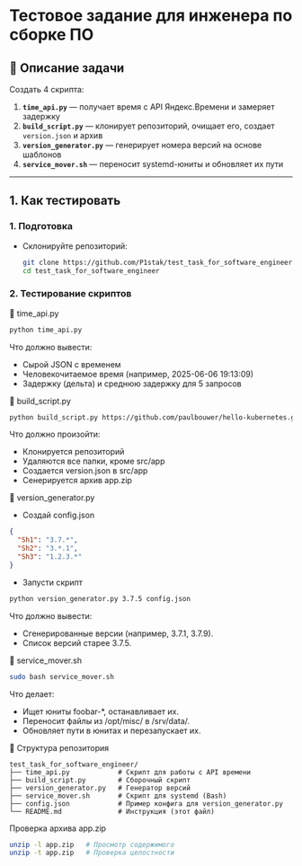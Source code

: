# Тестовое задание для инженера по сборке ПО

## 📌 Описание задачи
Создать 4 скрипта:
1. **`time_api.py`** — получает время с API Яндекс.Времени и замеряет задержку
2. **`build_script.py`** — клонирует репозиторий, очищает его, создает `version.json` и архив
3. **`version_generator.py`** — генерирует номера версий на основе шаблонов
4. **`service_mover.sh`** — переносит systemd-юниты и обновляет их пути

---

## 1. Как тестировать

### 1. Подготовка
- Склонируйте репозиторий:
  ```bash
  git clone https://github.com/P1stak/test_task_for_software_engineer.git
  cd test_task_for_software_engineer
  ```
  
### 2. Тестирование скриптов

🔹 time_api.py

```bash
python time_api.py
```
Что должно вывести:
* Сырой JSON с временем
* Человекочитаемое время (например, 2025-06-06 19:13:09)
* Задержку (дельта) и среднюю задержку для 5 запросов

🔹 build_script.py

```bash
python build_script.py https://github.com/paulbouwer/hello-kubernetes.git src/app 25.3000
```
Что должно произойти:
- Клонируется репозиторий
- Удаляются все папки, кроме src/app
- Создается version.json в src/app
- Сенерируется архив app.zip

🔹 version_generator.py
- Создай config.json
 
```json
{
  "Sh1": "3.7.*",
  "Sh2": "3.*.1",
  "Sh3": "1.2.3.*"
}
```
- Запусти скрипт
```bash
python version_generator.py 3.7.5 config.json
```
Что должно вывести:
- Сгенерированные версии (например, 3.7.1, 3.7.9).
- Список версий старее 3.7.5.

🔹 service_mover.sh
```bash
sudo bash service_mover.sh
```
Что делает:
- Ищет юниты foobar-*, останавливает их.
- Переносит файлы из /opt/misc/ в /srv/data/.
- Обновляет пути в юнитах и перезапускает их.

📂 Структура репозитория
```text
test_task_for_software_engineer/
├── time_api.py            # Скрипт для работы с API времени
├── build_script.py        # Сборочный скрипт
├── version_generator.py   # Генератор версий
├── service_mover.sh       # Скрипт для systemd (Bash)
├── config.json            # Пример конфига для version_generator.py
└── README.md              # Инструкция (этот файл)
```

Проверка архива app.zip
```bash
unzip -l app.zip   # Просмотр содержимого
unzip -t app.zip   # Проверка целостности
```
